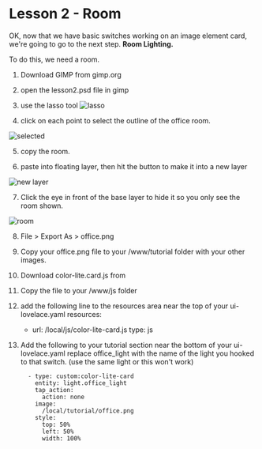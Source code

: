 # Lesson 2 - Room

OK, now that we have basic switches working on an image element card, we're going to go to the next step.   **Room Lighting.**
 
 
To do this, we need a room.
 

1. Download GIMP from gimp.org

2. open the lesson2.psd file in gimp

3. use the lasso tool ![lasso](../doc/lasso.png)

4. click on each point to select the outline of the office room.


![selected](../doc/select.PNG)


5. copy the room.

6. paste into floating layer, then hit the button to make it into a new layer

![new layer](../doc/newlayer.png)


 
7. Click the eye in front of the base layer to hide it so you only see the room shown.

![room](../doc/room.png)


8. File > Export As  > office.png   


9. Copy your office.png file to your /www/tutorial folder with your other images.





10.  Download color-lite.card.js from 


11.  Copy the file to your /www/js folder 


12. add the following line to the resources area near the top of your ui-lovelace.yaml
	resources:
	  - url: /local/js/color-lite-card.js
		type: js


		
13. Add the following to your tutorial section near the bottom of your ui-lovelace.yaml
	replace office_light with the name of the light you hooked to that switch. (use the same light or this won't work)


          - type: custom:color-lite-card
            entity: light.office_light
            tap_action:
              action: none    
            image:
              /local/tutorial/office.png   
            style:
              top: 50%
              left: 50%
              width: 100%  		
		

